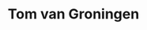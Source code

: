 ---
id: 37
title: 'Tom van Groningen'
description: 'Tom Van Groningen is een nationalist, Katholiek en Traditionalist.'
keyword: Non-comformist
pseudonym: true
image: avatar.webp
---